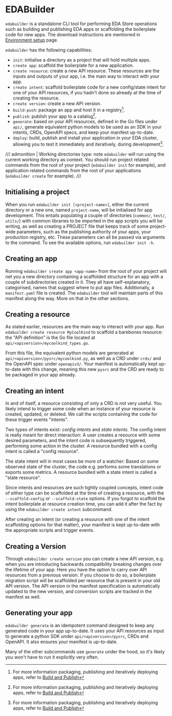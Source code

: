 # EDABuilder

`edabuilder` is a standalone CLI tool for performing EDA Store operations such as building and publishing EDA apps or scaffolding the boilerplate code for new apps. The download instructions are mentioned in [Environment setup](setup-env.md) page.

`edabuilder` has the following capabilities:

* `init`: initialise a directory as a project that will hold multiple apps.
* `create app`: scaffold the boilerplate for a new application.
* `create resource`: create a new API resource. These resources are the inputs and outputs of your app, i.e. the main way to interact with your app.
* `create intent`: scaffold boilerplate code for a new config/state intent for one of your API resources, if you hadn't done so already at the time of creating the resource.
* `create version`: create a new API version.
* `build-push`: package an app and host it in a registry[^1].
* `publish`: publish your app to a catalog[^1].
* `generate`: based on your API resources, defined in the Go files under `api/`, generate equivalent python models to be used as an SDK in your intents, CRDs, OpenAPI specs, and keep your manifest up-to-date.
* `deploy`: build, publish and install your application in your EDA cluster, allowing you to test it immediately and iteratively, during development[^1].

/// admonition | Working directories
    type: note
`edabuilder` will run using the current working directory as context. You should run project related commands from the root of your project (`edabuilder init` for example), and application related commands from the root of your applications (`edabuilder create` for example).
///

## Initialising a project

When you run `edabuilder init [<project-name>]`, either the current directory or a new one, named `project-name`, will be initialised for app development. This entails populating a couple of directories (`common/`, `test/`, `utils/`) with common libraries to be imported in the app scripts you will be writing, as well as creating a PROJECT file that keeps track of some project-wide parameters, such as the publishing authority of your apps, your production registry, etc. These parameters can all be passed via arguments to the command. To see the available options, run `edabuilder init -h`.

## Creating an app

Running `edabuilder create app <app-name>` from the root of your project will net you a new directory containing a scaffolded structure for an app with a couple of subdirectories created in it. They all have self-explanatory, categorised, names that suggest where to put app files. Additionally, a `manifest.yaml` file is created. The `edabuilder` tool will maintain parts of this manifest along the way. More on that in the other sections.

## Creating a resource

As stated earlier, resources are the main way to interact with your app. Run `edabuilder create resource MyCoolKind` to scaffold a barebones resource: the "API definition" is the Go file located at `api/<apiversion>/mycoolkind_types.go`.

From this file, the equivalent python models are generated at `api/<apiversion>/pysrc/mycoolkind.py`, as well as a CRD under `crds/` and the OpenAPI spec under `openapiv3/`. Your manifest is automatically kept up-to-date with this change, meaning this new `pysrc` and the CRD are ready to be packaged in your app already.

## Creating an intent

In and of itself, a resource consisting of only a CRD is not very useful. You likely intend to trigger some code when an instance of your resource is created, updated, or deleted. We call the scripts containing the code for these trigger events "intents".

Two types of intents exist: _config intents_ and _state intents_. The config intent is really meant for direct interaction: A user creates a resource with some desired parameters, and the intent code is subsequently triggered, performing some action in the cluster. A resource bundled with a config intent is called a "config resource".

The state intent will in most cases be more of a watcher: Based on some observed state of the cluster, the code e.g. performs some translations or exports some metrics. A resource bundled with a state intent is called a "state resource".

Since intents and resources are such tightly coupled concepts, intent code of either type can be scaffolded at the time of creating a resource, with the `--scaffold-config` or `--scaffold-state` options. If you forgot to scaffold the intent boilerplate at resource creation time, you can add it after the fact by using the `edabuilder create intent` subcommand.

After creating an intent (or creating a resource with one of the intent scaffolding options for that matter), your manifest is kept up-to-date with the appropriate scripts and trigger events.

## Creating a Version

Through `edabuilder create version` you can create a new API version, e.g. when you are introducing backwards compatibility breaking changes over the lifetime of your app. Here you have the option to carry over API resources from a previous version. If you choose to do so, a boilerplate migration script will be scaffolded per resource that is present in your old API version. The API version in the manifest specification is automatically updated to the new version, and conversion scripts are tracked in the manifest as well.

## Generating your app

`edabuilder generate` is an idempotent command designed to keep any generated code in your app up-to-date. It uses your API resources as input to generate a python SDK under `api/<apiversion>/pysrc`, CRDs and OpenAPI. It also ensures your manifest is up-to-date.

Many of the other subcommands use `generate` under the hood, so it's likely you won't have to run it explicitly very often.

[^1]: For more information packaging, publishing and iteratively deploying apps, refer to [Build and Publish](build-publish.md)
